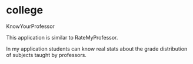 # college
KnowYourProfessor

This application is similar to RateMyProfessor.

In my application students can know real stats about the grade distribution of subjects taught by professors.
